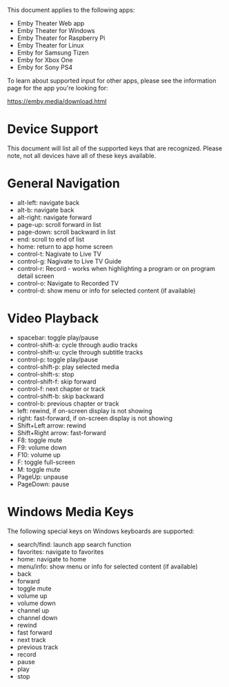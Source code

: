 This document applies to the following apps:

* Emby Theater Web app
* Emby Theater for Windows
* Emby Theater for Raspberry Pi
* Emby Theater for Linux
* Emby for Samsung Tizen
* Emby for Xbox One
* Emby for Sony PS4

To learn about supported input for other apps, please see the information page for the app you're looking for:

https://emby.media/download.html

# Device Support
This document will list all of the supported keys that are recognized. Please note, not all devices have all of these keys available.

# General Navigation
* alt-left: navigate back
* alt-b: navigate back
* alt-right: navigate forward
* page-up: scroll forward in list
* page-down: scroll backward in list
* end: scroll to end of list
* home: return to app home screen
* control-t: Nagivate to Live TV
* control-g: Nagivate to Live TV Guide
* control-r: Record - works when highlighting a program or on program detail screen
* control-o: Navigate to Recorded TV
* control-d: show menu or info for selected content (if available)

# Video Playback
* spacebar: toggle play/pause
* control-shift-a: cycle through audio tracks
* control-shift-u: cycle through subtitle tracks
* control-p: toggle play/pause
* control-shift-p: play selected media
* control-shift-s: stop
* control-shift-f: skip forward
* control-f: next chapter or track
* control-shift-b: skip backward
* control-b: previous chapter or track
* left: rewind, if on-screen display is not showing
* right: fast-forward, if on-screen display is not showing
* Shift+Left arrow: rewind
* Shift+Right arrow: fast-forward
* F8: toggle mute
* F9: volume down
* F10: volume up
* F: toggle full-screen
* M: toggle mute
* PageUp: unpause
* PageDown: pause

# Windows Media Keys

The following special keys on Windows keyboards are supported:

* search/find: launch app search function
* favorites: navigate to favorites
* home: navigate to home
* menu/info: show menu or info for selected content (if available)
* back
* forward
* toggle mute
* volume up
* volume down
* channel up
* channel down
* rewind
* fast forward
* next track
* previous track
* record
* pause
* play
* stop